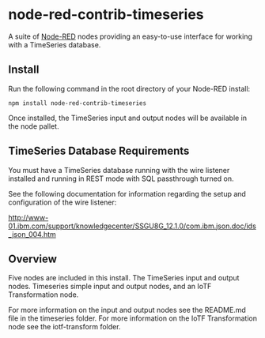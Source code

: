 node-red-contrib-timeseries
========================
A suite of [Node-RED](http://nodered.org) nodes providing an easy-to-use interface for working with a TimeSeries database.

Install
-------
Run the following command in the root directory of your Node-RED install:

```npm install node-red-contrib-timeseries```

Once installed, the TimeSeries input and output nodes will be available in the
node pallet.


TimeSeries Database Requirements
------
You must have a TimeSeries database running with the wire listener installed
and running in REST mode with SQL passthrough turned on.

See the following documentation for information regarding the setup and configuration of the wire listener:

http://www-01.ibm.com/support/knowledgecenter/SSGU8G_12.1.0/com.ibm.json.doc/ids_json_004.htm


Overview
-----
Five nodes are included in this install. The TimeSeries input and output nodes.  Timeseries simple input and output nodes, and an IoTF Transformation node.

For more information on the input and output nodes see the README.md file in the timeseries folder.  For more information on the IoTF Transformation node see the iotf-transform folder.
